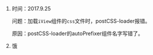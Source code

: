

1. 时间：2017.9.25

   问题：加载```iView```组件的```css```文件时，postCSS-loader报错。

   原因：postCSS-loader的autoPrefixer组件名字写错了。

2. 饿

   ​